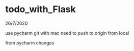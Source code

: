 # todo_with_Flask


26/7/2020

use pycharm git with mac
need to push to origin from local


from pycharm changes
